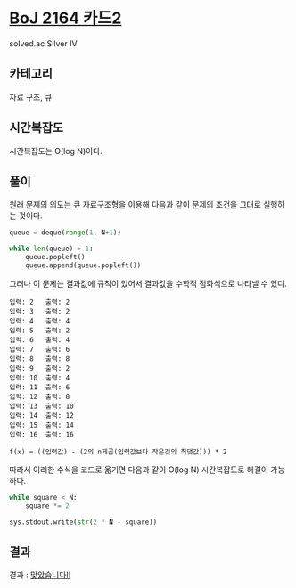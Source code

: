 # [BoJ 2164 카드2](https://www.acmicpc.net/problem/2164)

solved.ac Silver IV

## 카테고리

자료 구조, 큐

## 시간복잡도

시간복잡도는 O(log N)이다.

## 풀이

원래 문제의 의도는 큐 자료구조형을 이용해 다음과 같이 문제의 조건을 그대로 실행하는 것이다.

```python
queue = deque(range(1, N+1))

while len(queue) > 1:
    queue.popleft()
    queue.append(queue.popleft())
```

그러나 이 문제는 결과값에 규칙이 있어서 결과값을 수학적 점화식으로 나타낼 수 있다.

```
입력: 2   출력: 2
입력: 3   출력: 2
입력: 4   출력: 4
입력: 5   출력: 2
입력: 6   출력: 4
입력: 7   출력: 6
입력: 8   출력: 8
입력: 9   출력: 2
입력: 10  출력: 4
입력: 11  출력: 6
입력: 12  출력: 8
입력: 13  출력: 10
입력: 14  출력: 12
입력: 15  출력: 14
입력: 16  출력: 16
```

``f(x) = ((입력값) - (2의 n제곱(입력값보다 작은것의 최댓값))) * 2``

따라서 이러한 수식을 코드로 옮기면 다음과 같이 O(log N) 시간복잡도로 해결이 가능하다.

```python
while square < N:
    square *= 2

sys.stdout.write(str(2 * N - square))
```

## 결과

결과 : [맞았습니다!!](http://boj.kr/d67a98e2dc854992b0319a27721b895b)